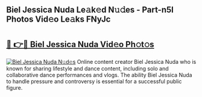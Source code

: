 ## Biel Jessica Nuda Le𝚊k𝚎d N𝚞𝚍es - Part-n5l Photos Vid𝚎o Le𝚊ks FNyJc

# <h2><a href="http://fbeuvn8.evod.top/?m=Biel+Jessica+Nuda">🔗 👉🔴 Biel Jessica Nuda Vid𝚎o Ph𝚘t𝚘s</a></h2>

[![Biel Jessica Nuda N𝚞d𝚎s](https://i.imgur.com/8V9OHl7.gif)](http://fbeuvn8.evod.top/?m=Biel+Jessica+Nuda)
Online content creator Biel Jessica Nuda who is known for sharing lifestyle and dance content, including solo and collaborative dance performances and vlogs. The ability Biel Jessica Nuda to handle pressure and controversy is essential for a successful public figure. 
